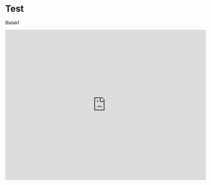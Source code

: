 # Test

Blalakf


<iframe src="https://orthopus8.autodesk360.com/shares/public/SH919a0QTf3c32634dcff932b8e70dd51dfd?mode=embed" width="640" height="480" allowfullscreen="true" webkitallowfullscreen="true" mozallowfullscreen="true"  frameborder="0"></iframe>
